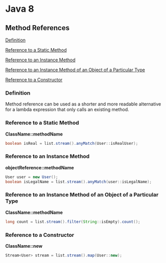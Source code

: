 # Java 8

## Method References

[Definition](#definition)

[Reference to a Static Method](#reference-to-a-static-method)

[Reference to an Instance Method](#reference-to-an-instance-method)

[Reference to an Instance Method of an Object of a Particular Type](#reference-to-an-instance-method-of-an-object-of-a-particular-type)

[Reference to a Constructor](#reference-to-a-constructor)

### Definition

Method reference can be used as a shorter and more readable alternative for a lambda expression that only calls an existing method.

### Reference to a Static Method

**ClassName::methodName**

```java
boolean isReal = list.stream().anyMatch(User::isRealUser);
```

### Reference to an Instance Method

**objectReference::methodName**

```java
User user = new User();
boolean isLegalName = list.stream().anyMatch(user::isLegalName);
```

### Reference to an Instance Method of an Object of a Particular Type

**ClassName::methodName**

```java
long count = list.stream().filter(String::isEmpty).count();
```

### Reference to a Constructor

**ClassName::new**

```java
Stream<User> stream = list.stream().map(User::new);
```
